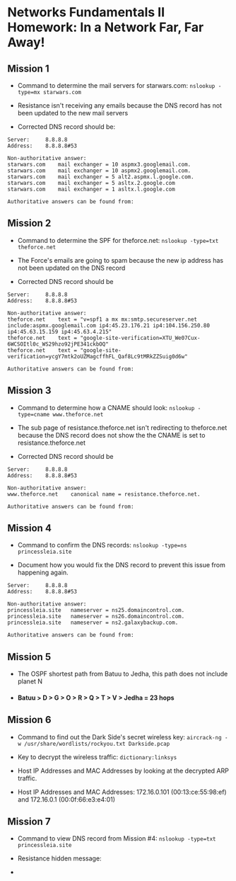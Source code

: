 # Networks Fundamentals II Homework: In a Network Far, Far Away!
## Mission 1
* Command to determine the mail servers for starwars.com: `nslookup -type=mx starwars.com`

* Resistance isn't receiving any emails because the DNS record has not been updated to the new mail servers
* Corrected DNS record should be:
```
Server:		8.8.8.8
Address:	8.8.8.8#53

Non-authoritative answer:
starwars.com	mail exchanger = 10 aspmx3.googlemail.com.
starwars.com	mail exchanger = 10 aspmx2.googlemail.com.
starwars.com	mail exchanger = 5 alt2.aspmx.l.google.com.
starwars.com	mail exchanger = 5 asltx.2.google.com
starwars.com	mail exchanger = 1 asltx.l.google.com

Authoritative answers can be found from:
```

## Mission 2
* Command to determine the SPF for theforce.net: `nslookup -type=txt theforce.net`

* The Force's emails are going to spam because the new ip address has not been updated on the DNS record
* Corrected DNS record should be
```
Server:		8.8.8.8
Address:	8.8.8.8#53

Non-authoritative answer:
theforce.net	text = "v=spf1 a mx mx:smtp.secureserver.net include:aspmx.googlemail.com ip4:45.23.176.21 ip4:104.156.250.80 ip4:45.63.15.159 ip4:45.63.4.215"
theforce.net	text = "google-site-verification=XTU_We07Cux-6WCSOItl0c_WS29hzo92jPE341ckbOQ"
theforce.net	text = "google-site-verification=ycgY7mtk2oUZMagcffhFL_Qaf8Lc9tMRkZZSuig0d6w"

Authoritative answers can be found from:
```

## Mission 3
* Command to determine how a CNAME should look: `nslookup -type=cname www.theforce.net`

* The sub page of resistance.theforce.net isn't redirecting to theforce.net because the DNS record does not show the the CNAME is set to resistance.theforce.net
* Corrected DNS record should be
```
Server:		8.8.8.8
Address:	8.8.8.8#53

Non-authoritative answer:
www.theforce.net	canonical name = resistance.theforce.net.

Authoritative answers can be found from:
```

## Mission 4
* Command to confirm the DNS records: `nslookup -type=ns princessleia.site`

* Document how you would fix the DNS record to prevent this issue from happening again.
```
Server:		8.8.8.8
Address:	8.8.8.8#53

Non-authoritative answer:
princessleia.site	nameserver = ns25.domaincontrol.com.
princessleia.site	nameserver = ns26.domaincontrol.com.
princessleia.site	nameserver = ns2.galaxybackup.com.

Authoritative answers can be found from:
```
## Mission 5
* The OSPF shortest path from Batuu to Jedha, this path does not include planet N
* #### Batuu > D > G > O > R > Q > T > V > Jedha = 23 hops

## Mission 6
* Command to find out the Dark Side's secret wireless key: `aircrack-ng -w /usr/share/wordlists/rockyou.txt Darkside.pcap`

* Key to decrypt the wireless traffic: `dictionary:linksys`

* Host IP Addresses and MAC Addresses by looking at the decrypted ARP traffic.

* Host IP Addresses and MAC Addresses: 172.16.0.101 (00:13:ce:55:98:ef) and 172.16.0.1 (00:0f:66:e3:e4:01)


## Mission 7
* Command to view DNS record from Mission #4: `nslookup -type=txt princessleia.site`

* Resistance hidden message:

*
